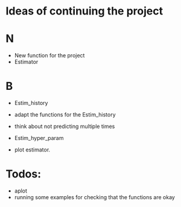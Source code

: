 # Ideas of continuing the project

# N
* New function for the project
* Estimator


# B
* Estim_history
* adapt the functions for the Estim_history  
* think about not predicting multiple times
  
* Estim_hyper_param
* plot estimator. 


# Todos:
* aplot 
* running some examples for checking that the functions are okay